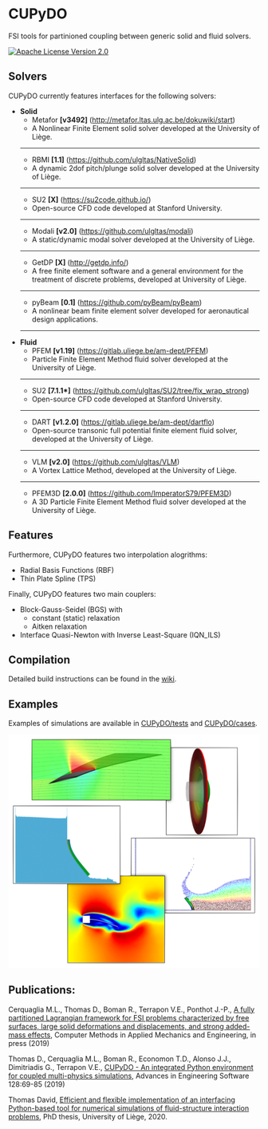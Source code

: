 # CUPyDO
FSI tools for partinioned coupling between generic solid and fluid solvers.

[![Apache License Version 2.0](https://img.shields.io/badge/license-Apache_2.0-green.svg)](LICENSE)

## Solvers
CUPyDO currently features interfaces for the following solvers:
- **Solid**
  - Metafor **[v3492]** (http://metafor.ltas.ulg.ac.be/dokuwiki/start)
  - A Nonlinear Finite Element solid solver developed at the University of Liège.
  ---
  - RBMI **[1.1]** (https://github.com/ulgltas/NativeSolid)
  - A dynamic 2dof pitch/plunge solid solver developed at the University of Liège.
  ---
  - SU2 **[X]** (https://su2code.github.io/)
  - Open-source CFD code developed at Stanford University.
  ---
  - Modali **[v2.0]** (https://github.com/ulgltas/modali)
  - A static/dynamic modal solver developed at the University of Liège.
  ---
  - GetDP **[X]** (http://getdp.info/)
  - A free finite element software and a general environment for the treatment of discrete problems, developed at University of Liège.
  ---
  - pyBeam **[0.1]** (https://github.com/pyBeam/pyBeam)
  - A nonlinear beam finite element solver developed for aeronautical design applications.
  ---
- **Fluid**
  - PFEM **[v1.19]** (https://gitlab.uliege.be/am-dept/PFEM)
  - Particle Finite Element Method fluid solver developed at the University of Liège.
  ---
  - SU2 **[7.1.1\*]** (https://github.com/ulgltas/SU2/tree/fix_wrap_strong)
  - Open-source CFD code developed at Stanford University.
  ---
  - DART **[v1.2.0]** (https://gitlab.uliege.be/am-dept/dartflo)
  - Open-source transonic full potential finite element fluid solver, developed at the University of Liège.
  ---
  - VLM **[v2.0]** (https://github.com/ulgltas/VLM)
  - A Vortex Lattice Method, developed at the University of Liège.
  ---
  - PFEM3D **[2.0.0]** (https://github.com/ImperatorS79/PFEM3D)
  - A 3D Particle Finite Element Method fluid solver developed at the University of Liège.

##  Features

Furthermore, CUPyDO features two interpolation alogrithms:
- Radial Basis Functions (RBF)
- Thin Plate Spline (TPS)

Finally, CUPyDO features two main couplers:
- Block-Gauss-Seidel (BGS) with
  - constant (static) relaxation
  - Aitken relaxation
- Interface Quasi-Newton with Inverse Least-Square (IQN_ILS)

## Compilation
Detailed build instructions can be found in the [wiki](https://github.com/ulgltas/CUPyDO/wiki/Installation).

## Examples
Examples of simulations are available in [CUPyDO/tests](https://github.com/ulgltas/CUPyDO/tree/master/tests) and [CUPyDO/cases](https://github.com/ulgltas/CUPyDO/tree/master/cases).

![Screenshot](/tests/fsi_examples.png)

## Publications:
Cerquaglia M.L., Thomas D., Boman R., Terrapon V.E., Ponthot J.-P., [A fully partitioned Lagrangian framework for FSI problems characterized by free surfaces, large solid deformations and displacements, and strong added-mass effects](https://doi.org/10.1016/j.cma.2019.01.021), Computer Methods in Applied Mechanics and Engineering, in press (2019)

Thomas D., Cerquaglia M.L., Boman R., Economon T.D., Alonso J.J., Dimitriadis G., Terrapon V.E., [CUPyDO - An integrated Python environment for coupled multi-physics simulations](https://doi.org/10.1016/j.advengsoft.2018.05.007), Advances in Engineering Software 128:69-85 (2019)

Thomas David, [Efficient and flexible implementation of an interfacing Python-based tool for numerical simulations of fluid-structure interaction problems](https://hdl.handle.net/2268/252830), PhD thesis, University of Liège, 2020.
